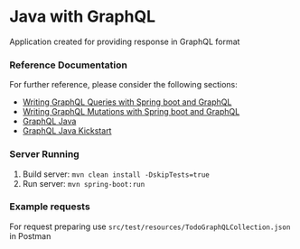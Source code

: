 # Java with GraphQL
Application created for providing response in GraphQL format

### Reference Documentation
For further reference, please consider the following sections:
* [Writing GraphQL Queries with Spring boot and GraphQL](https://dimitr.im/graphql-spring-boot)
* [Writing GraphQL Mutations with Spring boot and GraphQL](https://dimitr.im/graphql-mutations-spring)
* [GraphQL Java](https://www.graphql-java.com/)
* [GraphQL Java Kickstart](https://www.graphql-java-kickstart.com/)

### Server Running
1. Build server: `mvn clean install -DskipTests=true`
2. Run server: `mvn spring-boot:run`

### Example requests
For request preparing use `src/test/resources/TodoGraphQLCollection.json` in Postman